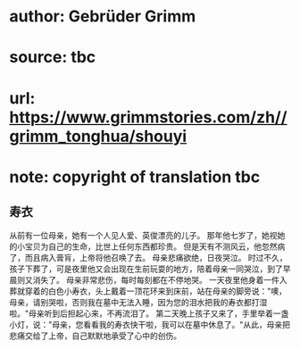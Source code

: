 # author: Gebrüder Grimm
# source: tbc
# url: https://www.grimmstories.com/zh//grimm_tonghua/shouyi
# note: copyright of translation tbc

## 寿衣 

从前有一位母亲，她有一个人见人爱、英俊漂亮的儿子。
那年他七岁了，她视她的小宝贝为自己的生命，比世上任何东西都珍贵。
但是天有不测风云，他忽然病了，而且病入膏肓，上帝将他召唤了去。
母亲悲痛欲绝，日夜哭泣。
时过不久，孩子下葬了，可是夜里他又会出现在生前玩耍的地方，陪着母亲一同哭泣，到了早晨则又消失了。
母亲非常悲伤，每时每刻都在不停地哭。
一天夜里他身着一件入葬就穿着的白色小寿衣，头上戴着一顶花环来到床前，站在母亲的脚旁说："噢，母亲，请别哭啦，否则我在墓中无法入睡，因为您的泪水把我的寿衣都打湿啦。"母亲听到后担起心来，不再流泪了。
第二天晚上孩子又来了，手里举着一盏小灯，说："母亲，您看看我的寿衣快干啦，我可以在墓中休息了。"从此，母亲把悲痛交给了上帝，自己默默地承受了心中的创伤。
